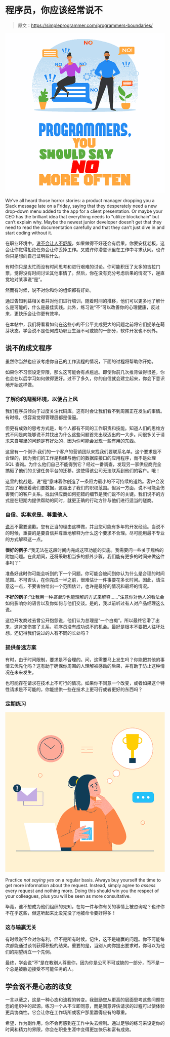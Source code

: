 # 程序员，你应该经常说不

> 原文：<https://simpleprogrammer.com/programmers-boundaries/>

![programmers boundaries](img/e0f5263ecd087cd8787918704df406e7.png)

We’ve all heard those horror stories: a product manager dropping you a Slack message late on a Friday, saying that they desperately need a new drop-down menu added to the app for a client presentation. Or maybe your CEO has the brilliant idea that everything needs to “utilize blockchain” but can’t explain why. Maybe the newest junior developer doesn’t get that they need to read the documentation carefully and that they can’t just dive in and start coding without it.

在职业环境中，[说不会让人不舒服](https://simpleprogrammer.com/developer-workload/)，如果做得不好还会有后果。你要安抚老板，这会让你觉得拒绝任务会让你丢掉工作。又或许你潜意识里在工作中寻求认同。也许你只是想向自己证明些什么。

有时你只是太忙而没有时间思考和进行艰难的讨论。你可能积压了太多的吉拉门票，觉得没有时间讨论其他事情了。然后，你在没有充分考虑后果的情况下，逆直觉地对某事说“是”。

然而有时候，说不对你和你的组织都有好处。

通过告知利益相关者并对他们进行培训，随着时间的推移，他们可以更多地了解什么是可能的，什么是最佳实践。此外，练习说“不”可以改善你的心理健康，反过来，更快乐会让你更有效率。

在本帖中，我们将看看如何在这些小的不公平变成更大的问题之前将它们扼杀在萌芽状态。学会说不是任何成功职业生涯不可或缺的一部分，软件开发也不例外。

## 说不的成文程序

虽然你当然也应该考虑你自己的工作流程的情况，下面的过程将帮助你开始。

如果你不习惯设定界限，那么这可能会有点尴尬。即使你前几次推背做得很差，你也会在以后学习如何做得更好。过不了多久，你的自信就会建立起来，你会下意识地开始这样做。

### 了解你的周围环境，以便占上风

我们程序员倾向于过度关注代码库。这有时会让我们看不到周围正在发生的事情。有时候，很容易觉得管理层都是傻逼。

但更有成效的思考方式是，每个人都有不同的工作职责和技能。知道人们的思维方式不同是向能够说不并找出为什么这些问题首先出现迈出的一大步。问很多关于请求来自哪里的问题是有好处的，因为你可能会发现一些有用的东西。

这里有一个例子:我们的一个客户的营销团队来找我们要联系名单。这个要求是不合理的，因为我们的工作是构建与他们的数据库接口的应用程序，而不是处理 SQL 查询。为什么他们自己不能得到它？经过一番调查，发现另一家供应商完全搞砸了他们的关键任务平台的迁移。这使得该公司无法联系到他们的客户。哦！

这里的挑战是，说“是”意味着你创造了一条阻力最小的不可持续的道路。客户会没完没了地缠着我们要数据，这超出了我们的职权范围。但另一方面，说不可能会伤害我们的客户关系。找出供应商如何犯错的细节是我们说不的关键。我们说不的方式是在短期内提供帮助的同时，就更正确的行动方针与他们进行适当的磋商。

### 自信、实事求是、尊重他人

[说不](https://simpleprogrammer.com/saying-no-tech-industry/)不需要道歉。您有正当的理由这样做，并且您可能有多年的开发经验。当说不的时候，重要的是要自信并尊重地解释为什么这个要求不合理。尽可能用最不专业的方式解释这一点。

**很好的例子:**“我无法在这段时间内完成这项功能的实施。我需要问一些关于规格的附加问题。在此期间，还将采取相当多的额外步骤。我们能有更多的时间来做这件事吗？”

准备好此时你可能会听到的下一个问题。你可能会被问到你认为什么是合理的时间范围。不可否认，在你完成一半之前，很难估计一件事要花多长时间。因此，请注意这一点，不要害怕给出一个范围估计，也许是最好的情况和最坏的情况。

**不好的例子:**“让我用一种*甚至你*也能理解的方式来解释……”注意你对他人的看法会如何影响你的语言以及你如何与他们交谈。是的，我以前听过有人对产品经理这么说。

这位开发商过去曾公开抱怨说，他们认为总理是“一个白痴”。所以最终它滑了出来，这肯定伤害了关系，程序员没有成功说不的机会。最好是根本不要把人往坏处想。还记得我们说过的人有不同的长处吗？

### 提供备选方案

有时，由于时间限制，要求是不合理的。问，这需要马上发生吗？你能把其他的事情去优先化吗？这有助于确保你周围的人理解被感动的后果，并有助于防止这种情况在未来发生。

也可能存在请求在技术上不可行的情况。如果你不同意一个改变，或者如果这个特性请求是不可能的，你能提供一些在技术上更可行或者更好的东西吗？

### 定期练习

![programmers boundaries](img/d6334181aaeb7a46f864a3a9d820d981.png)

Practice *not saying yes* on a regular basis. Always buy yourself the time to get more information about the request. Instead, simply agree to *assess* every request and nothing more. Doing this should win you the respect of your colleagues, plus you will be seen as more consultative.

毕竟，谁不想成为他们组织的先知，在每一件与你有关的事情上被咨询呢？也许你不在乎这些，但这听起来比没完没了地被命令要好得多！

### 这与输赢无关

有时候说不会对你有利，但不是所有时候。记住，这不是输赢的问题。你不可能每次都能通过谈判获得积极的结果。重要的是，当别人向你提出要求时，你可以为他们的期望树立一个先例。

最终，学会说“不”是在教别人尊重你，因为你是公司不可或缺的一部分，而不是一个总是被胁迫接受不可能任务的人。

## 学会说不是心态的改变

一言以蔽之，这是一种心态和流程的转变。我鼓励您从更高的层面思考这些问题在您的组织中的起源。练习一个从不立即同意，而是同意评估请求的过程可以使体验更具协商性。它会让你在工作场所或客户那里赢得应有的尊重。

希望，作为副作用，你不会再感到在工作中失去控制。通过足够的练习来设定你的时间和精力的界限，你会在职业生涯中变得更加快乐和富有成效。